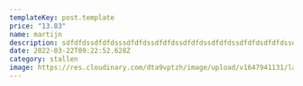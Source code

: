 ```yaml
---
templateKey: post.template
price: "13.83"
name: martijn
description: sdfdfdssdfdfdsssdfdfdssdfdfdssdfdfdssdfdfdssdfdfdsdfdfdssdfdfdssdfdfdssdfdfdssdfdfdssdfdfdssdfdfdssdfdfdssdfdfdssdfdfdssdfdfdssdfdfdssdfdfdssdfdfds
date: 2022-03-22T09:22:52.628Z
category: stallen
image: https://res.cloudinary.com/dta9vptzh/image/upload/v1647941131/lauren/brandweer_declareren.png
---
```

